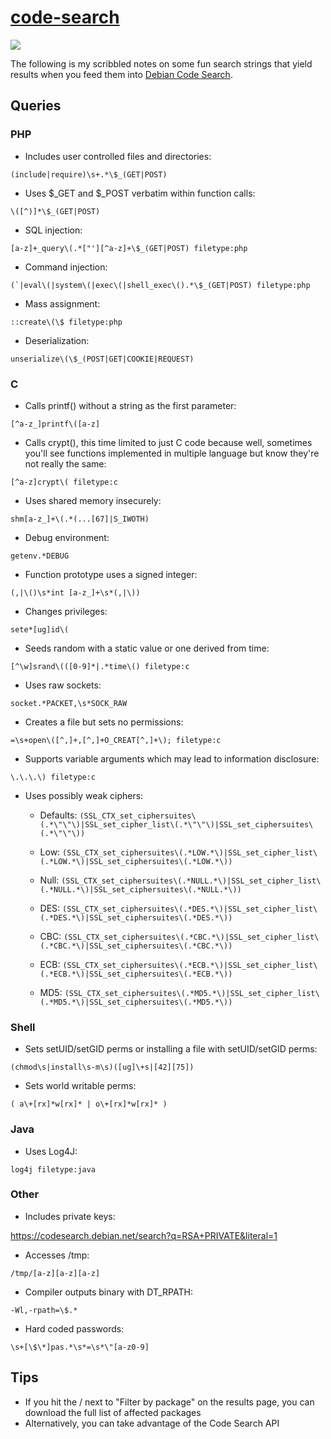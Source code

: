 # [code-search](https://codesearch.debian.net)

![](https://img.shields.io/github/last-commit/timb-machine/linux-malware?style=for-the-badge)

The following is my scribbled notes on some fun search strings that yield results when you feed them into [Debian Code Search](https://codesearch.debian.net).

## Queries

### PHP

* Includes user controlled files and directories:

```(include|require)\s+.*\$_(GET|POST)```

* Uses $_GET and $_POST verbatim within function calls:

```\([^)]*\$_(GET|POST)```

* SQL injection:

```[a-z]+_query\(.*["'][^a-z]+\$_(GET|POST) filetype:php```

* Command injection:

```(`|eval\(|system\(|exec\(|shell_exec\().*\$_(GET|POST) filetype:php```

* Mass assignment:

```::create\(\$ filetype:php```

* Deserialization:

```unserialize\(\$_(POST|GET|COOKIE|REQUEST)```

### C

* Calls printf() without a string as the first parameter:

```[^a-z_]printf\([a-z]```

* Calls crypt(), this time limited to just C code because well, sometimes you'll see functions implemented in multiple language but know they're not really the same:

```[^a-z]crypt\( filetype:c```

* Uses shared memory insecurely:

```shm[a-z_]+\(.*(...[67]|S_IWOTH)```

* Debug environment:

```getenv.*DEBUG```

* Function prototype uses a signed integer:

```(,|\()\s*int [a-z_]+\s*(,|\))```

* Changes privileges:

```sete*[ug]id\(```

* Seeds random with a static value or one derived from time:

```[^\w]srand\(([0-9]*|.*time\() filetype:c```

* Uses raw sockets:

```socket.*PACKET,\s*SOCK_RAW```

* Creates a file but sets no permissions:

```=\s+open\([^,]+,[^,]+O_CREAT[^,]+\); filetype:c```

* Supports variable arguments which may lead to information disclosure:

```\.\.\.\) filetype:c```

* Uses possibly weak ciphers:

    * Defaults: ```(SSL_CTX_set_ciphersuites\(.*\"\"\)|SSL_set_cipher_list\(.*\"\"\)|SSL_set_ciphersuites\(.*\"\"\))```

    * Low: ```(SSL_CTX_set_ciphersuites\(.*LOW.*\)|SSL_set_cipher_list\(.*LOW.*\)|SSL_set_ciphersuites\(.*LOW.*\))```

    * Null: ```(SSL_CTX_set_ciphersuites\(.*NULL.*\)|SSL_set_cipher_list\(.*NULL.*\)|SSL_set_ciphersuites\(.*NULL.*\))```
    
    * DES: ```(SSL_CTX_set_ciphersuites\(.*DES.*\)|SSL_set_cipher_list\(.*DES.*\)|SSL_set_ciphersuites\(.*DES.*\))```
    
    * CBC: ```(SSL_CTX_set_ciphersuites\(.*CBC.*\)|SSL_set_cipher_list\(.*CBC.*\)|SSL_set_ciphersuites\(.*CBC.*\))```
    
    * ECB: ```(SSL_CTX_set_ciphersuites\(.*ECB.*\)|SSL_set_cipher_list\(.*ECB.*\)|SSL_set_ciphersuites\(.*ECB.*\))```
    
    * MD5: ```(SSL_CTX_set_ciphersuites\(.*MD5.*\)|SSL_set_cipher_list\(.*MD5.*\)|SSL_set_ciphersuites\(.*MD5.*\))```

### Shell

* Sets setUID/setGID perms or installing a file with setUID/setGID perms:

```(chmod\s|install\s-m\s)([ug]\+s|[42][75])```

* Sets world writable perms:

```( a\+[rx]*w[rx]* | o\+[rx]*w[rx]* )```

### Java

* Uses Log4J:

```log4j filetype:java```

### Other

* Includes private keys:

https://codesearch.debian.net/search?q=RSA+PRIVATE&literal=1

* Accesses /tmp:

```/tmp/[a-z][a-z][a-z]```

* Compiler outputs binary with DT_RPATH:

```-Wl,-rpath=\$.*```

* Hard coded passwords:

```\s+[\$\*]pas.*\s*=\s*\"[a-z0-9]```

## Tips

* If you hit the \/ next to "Filter by package" on the results page, you can download the full list of affected packages
* Alternatively, you can take advantage of the Code Search API
